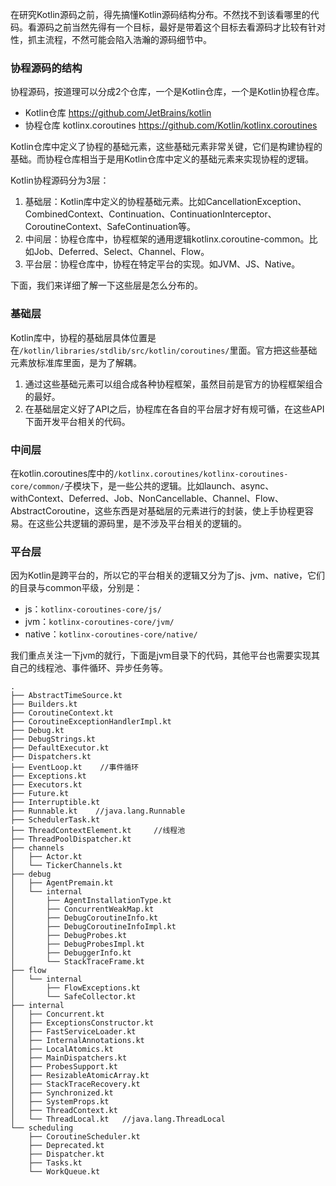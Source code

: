 
在研究Kotlin源码之前，得先搞懂Kotlin源码结构分布。不然找不到该看哪里的代码。看源码之前当然先得有一个目标，最好是带着这个目标去看源码才比较有针对性，抓主流程，不然可能会陷入浩瀚的源码细节中。

### 协程源码的结构

协程源码，按道理可以分成2个仓库，一个是Kotlin仓库，一个是Kotlin协程仓库。

- Kotlin仓库 https://github.com/JetBrains/kotlin
- 协程仓库 kotlinx.coroutines https://github.com/Kotlin/kotlinx.coroutines

Kotlin仓库中定义了协程的基础元素，这些基础元素非常关键，它们是构建协程的基础。而协程仓库相当于是用Kotlin仓库中定义的基础元素来实现协程的逻辑。

Kotlin协程源码分为3层：

1. 基础层：Kotlin库中定义的协程基础元素。比如CancellationException、CombinedContext、Continuation、ContinuationInterceptor、CoroutineContext、SafeContinuation等。
2. 中间层：协程仓库中，协程框架的通用逻辑kotlinx.coroutine-common。比如Job、Deferred、Select、Channel、Flow。
3. 平台层：协程仓库中，协程在特定平台的实现。如JVM、JS、Native。

下面，我们来详细了解一下这些层是怎么分布的。

### 基础层

Kotlin库中，协程的基础层具体位置是在`/kotlin/libraries/stdlib/src/kotlin/coroutines/`里面。官方把这些基础元素放标准库里面，是为了解耦。

1. 通过这些基础元素可以组合成各种协程框架，虽然目前是官方的协程框架组合的最好。
2. 在基础层定义好了API之后，协程库在各自的平台层才好有规可循，在这些API下面开发平台相关的代码。

### 中间层

在kotlin.coroutines库中的`/kotlinx.coroutines/kotlinx-coroutines-core/common/`子模块下，是一些公共的逻辑。比如launch、async、withContext、Deferred、Job、NonCancellable、Channel、Flow、AbstractCoroutine，这些东西是对基础层的元素进行的封装，使上手协程更容易。在这些公共逻辑的源码里，是不涉及平台相关的逻辑的。

### 平台层

因为Kotlin是跨平台的，所以它的平台相关的逻辑又分为了js、jvm、native，它们的目录与common平级，分别是：

- js：`kotlinx-coroutines-core/js/`
- jvm：`kotlinx-coroutines-core/jvm/`
- native：`kotlinx-coroutines-core/native/`

我们重点关注一下jvm的就行，下面是jvm目录下的代码，其他平台也需要实现其自己的线程池、事件循环、异步任务等。

```
.
├── AbstractTimeSource.kt
├── Builders.kt
├── CoroutineContext.kt
├── CoroutineExceptionHandlerImpl.kt
├── Debug.kt
├── DebugStrings.kt
├── DefaultExecutor.kt
├── Dispatchers.kt
├── EventLoop.kt    //事件循环
├── Exceptions.kt
├── Executors.kt
├── Future.kt     
├── Interruptible.kt
├── Runnable.kt    //java.lang.Runnable
├── SchedulerTask.kt
├── ThreadContextElement.kt     //线程池
├── ThreadPoolDispatcher.kt
├── channels
│   ├── Actor.kt
│   └── TickerChannels.kt
├── debug
│   ├── AgentPremain.kt
│   └── internal
│       ├── AgentInstallationType.kt
│       ├── ConcurrentWeakMap.kt
│       ├── DebugCoroutineInfo.kt
│       ├── DebugCoroutineInfoImpl.kt
│       ├── DebugProbes.kt
│       ├── DebugProbesImpl.kt
│       ├── DebuggerInfo.kt
│       └── StackTraceFrame.kt
├── flow
│   └── internal
│       ├── FlowExceptions.kt
│       └── SafeCollector.kt
├── internal
│   ├── Concurrent.kt
│   ├── ExceptionsConstructor.kt
│   ├── FastServiceLoader.kt
│   ├── InternalAnnotations.kt
│   ├── LocalAtomics.kt
│   ├── MainDispatchers.kt
│   ├── ProbesSupport.kt
│   ├── ResizableAtomicArray.kt
│   ├── StackTraceRecovery.kt
│   ├── Synchronized.kt
│   ├── SystemProps.kt
│   ├── ThreadContext.kt
│   └── ThreadLocal.kt   //java.lang.ThreadLocal
└── scheduling
    ├── CoroutineScheduler.kt
    ├── Deprecated.kt
    ├── Dispatcher.kt
    ├── Tasks.kt
    └── WorkQueue.kt

```
